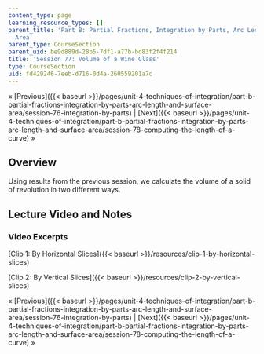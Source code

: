 ```yaml
---
content_type: page
learning_resource_types: []
parent_title: 'Part B: Partial Fractions, Integration by Parts, Arc Length, and Surface
  Area'
parent_type: CourseSection
parent_uid: be9d889d-28b5-7df1-a77b-bd83f2f4f214
title: 'Session 77: Volume of a Wine Glass'
type: CourseSection
uid: fd429246-7eeb-d716-0d4a-260559201a7c
---
```


« [Previous]({{< baseurl >}}/pages/unit-4-techniques-of-integration/part-b-partial-fractions-integration-by-parts-arc-length-and-surface-area/session-76-integration-by-parts) | [Next]({{< baseurl >}}/pages/unit-4-techniques-of-integration/part-b-partial-fractions-integration-by-parts-arc-length-and-surface-area/session-78-computing-the-length-of-a-curve) »

Overview
--------

Using results from the previous session, we calculate the volume of a solid of revolution in two different ways.

Lecture Video and Notes
-----------------------

### Video Excerpts

[Clip 1: By Horizontal Slices]({{< baseurl >}}/resources/clip-1-by-horizontal-slices)

[Clip 2: By Vertical Slices]({{< baseurl >}}/resources/clip-2-by-vertical-slices)

« [Previous]({{< baseurl >}}/pages/unit-4-techniques-of-integration/part-b-partial-fractions-integration-by-parts-arc-length-and-surface-area/session-76-integration-by-parts) | [Next]({{< baseurl >}}/pages/unit-4-techniques-of-integration/part-b-partial-fractions-integration-by-parts-arc-length-and-surface-area/session-78-computing-the-length-of-a-curve) »